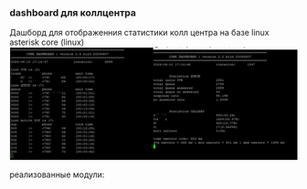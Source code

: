 ### dashboard для коллцентра
Дашборд для отображенния статистики колл центра на базе linux asterisk
core (linux)
![](https://github.com/yrkrus/selfeducation/blob/main/dashboard_for_astrerisk/core.jpg)

реализованные модули:   

